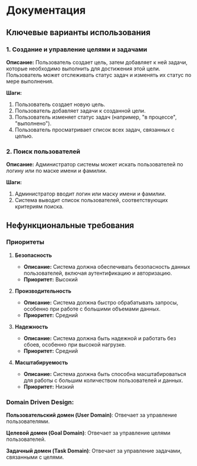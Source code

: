 # Документация

## Ключевые варианты использования

### 1. Создание и управление целями и задачами

**Описание:**
Пользователь создает цель, затем добавляет к ней задачи, которые необходимо выполнить для достижения этой цели. Пользователь может отслеживать статус задач и изменять их статус по мере выполнения.

**Шаги:**
1. Пользователь создает новую цель.
2. Пользователь добавляет задачи к созданной цели.
3. Пользователь изменяет статус задач (например, "в процессе", "выполнено").
4. Пользователь просматривает список всех задач, связанных с целью.

### 2. Поиск пользователей

**Описание:**
Администратор системы может искать пользователей по логину или по маске имени и фамилии.

**Шаги:**
1. Администратор вводит логин или маску имени и фамилии.
2. Система выводит список пользователей, соответствующих критериям поиска.

## Нефункциональные требования

### Приоритеты

1. **Безопасность**
   - **Описание:** Система должна обеспечивать безопасность данных пользователей, включая аутентификацию и авторизацию.
   - **Приоритет:** Высокий

2. **Производительность**
   - **Описание:** Система должна быстро обрабатывать запросы, особенно при работе с большими объемами данных.
   - **Приоритет:** Средний

3. **Надежность**
   - **Описание:** Система должна быть надежной и работать без сбоев, особенно при высокой нагрузке.
   - **Приоритет:** Средний

4. **Масштабируемость**
   - **Описание:** Система должна быть способна масштабироваться для работы с большим количеством пользователей и данных.
   - **Приоритет:** Низкий

### Domain Driven Design:
**Пользовательский домен (User Domain)**: Отвечает за управление пользователями.

**Целевой домен (Goal Domain)**: Отвечает за управление целями пользователей.

**Задачный домен (Task Domain)**: Отвечает за управление задачами, связанными с целями.
